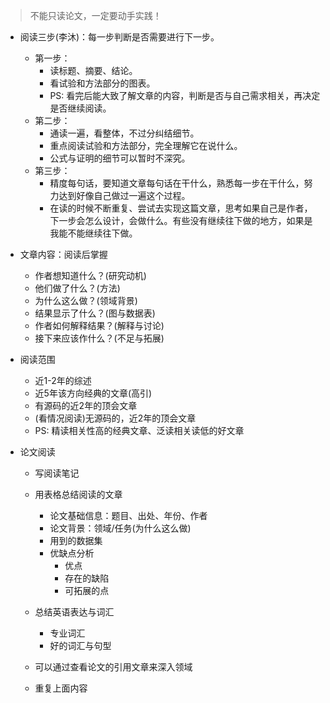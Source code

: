 > 不能只读论文，一定要动手实践！

- 阅读三步(李沐)：每一步判断是否需要进行下一步。
    - 第一步：
        - 读标题、摘要、结论。
        - 看试验和方法部分的图表。
        - PS: 看完后能大致了解文章的内容，判断是否与自己需求相关，再决定是否继续阅读。
    - 第二步：
        - 通读一遍，看整体，不过分纠结细节。
        - 重点阅读试验和方法部分，完全理解它在说什么。
        - 公式与证明的细节可以暂时不深究。
    - 第三步：
        - 精度每句话，要知道文章每句话在干什么，熟悉每一步在干什么，努力达到好像自己做过一遍这个过程。
        - 在读的时候不断重复、尝试去实现这篇文章，思考如果自己是作者，下一步会怎么设计，会做什么。有些没有继续往下做的地方，如果是我能不能继续往下做。

- 文章内容：阅读后掌握
    - 作者想知道什么？(研究动机)
    - 他们做了什么？(方法)
    - 为什么这么做？(领域背景)
    - 结果显示了什么？(图与数据表)
    - 作者如何解释结果？(解释与讨论)
    - 接下来应该作什么？(不足与拓展)

- 阅读范围
    - 近1-2年的综述
    - 近5年该方向经典的文章(高引)
    - 有源码的近2年的顶会文章
    - (看情况阅读)无源码的，近2年的顶会文章
    - PS: 精读相关性高的经典文章、泛读相关读低的好文章
    
- 论文阅读
    - 写阅读笔记
    - 用表格总结阅读的文章
        - 论文基础信息：题目、出处、年份、作者
        - 论文背景：领域/任务(为什么这么做)
        - 用到的数据集
        - 优缺点分析
            - 优点
            - 存在的缺陷
            - 可拓展的点
        
    - 总结英语表达与词汇
        - 专业词汇
        - 好的词汇与句型
        
    - 可以通过查看论文的引用文章来深入领域
    - 重复上面内容